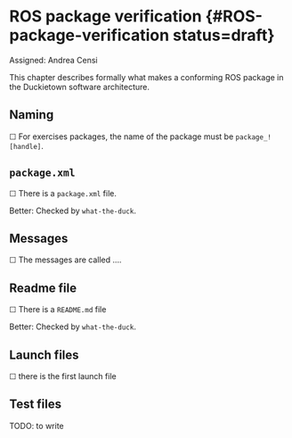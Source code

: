 # ROS package verification {#ROS-package-verification status=draft}

Assigned: Andrea Censi

This chapter describes formally what makes a conforming ROS package in the
Duckietown software architecture.


## Naming

☐ For exercises packages, the name of the package must be `package_![handle]`.

## `package.xml`

☐ There is a `package.xml` file.

Better: Checked by `what-the-duck`.

## Messages

☐ The messages are called ….

## Readme file

☐ There is a `README.md` file

Better: Checked by `what-the-duck`.

## Launch files

☐ there is the first launch file

## Test files

TODO: to write
